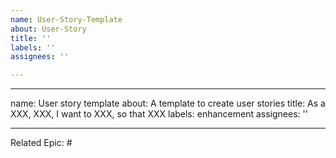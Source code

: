 ```yaml
---
name: User-Story-Template
about: User-Story
title: ''
labels: ''
assignees: ''

---
```


---
name: User story template
about: A template to create user stories
title: As a XXX, XXX, I want to XXX, so that XXX
labels: enhancement
assignees: ''

---

Related Epic: #
